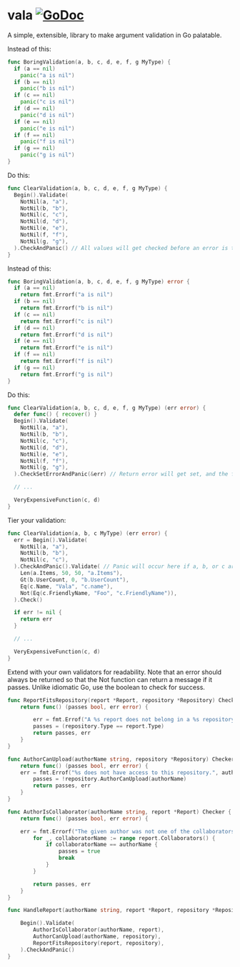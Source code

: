 vala [![GoDoc](https://godoc.org/github.com/boki/vala?status.svg)](https://godoc.org/github.com/boki/vala)
====

A simple, extensible, library to make argument validation in Go palatable.

Instead of this:

```go
func BoringValidation(a, b, c, d, e, f, g MyType) {
  if (a == nil)
    panic("a is nil")
  if (b == nil)
    panic("b is nil")
  if (c == nil)
    panic("c is nil")
  if (d == nil)
    panic("d is nil")
  if (e == nil)
    panic("e is nil")
  if (f == nil)
    panic("f is nil")
  if (g == nil)
    panic("g is nil")
}
```

Do this:

```go
func ClearValidation(a, b, c, d, e, f, g MyType) {
  Begin().Validate(
    NotNil(a, "a"),
    NotNil(b, "b"),
    NotNil(c, "c"),
    NotNil(d, "d"),
    NotNil(e, "e"),
    NotNil(f, "f"),
    NotNil(g, "g"),
  ).CheckAndPanic() // All values will get checked before an error is thrown!
}
```

Instead of this:

```go
func BoringValidation(a, b, c, d, e, f, g MyType) error {
  if (a == nil)
    return fmt.Errorf("a is nil")
  if (b == nil)
    return fmt.Errorf("b is nil")
  if (c == nil)
    return fmt.Errorf("c is nil")
  if (d == nil)
    return fmt.Errorf("d is nil")
  if (e == nil)
    return fmt.Errorf("e is nil")
  if (f == nil)
    return fmt.Errorf("f is nil")
  if (g == nil)
    return fmt.Errorf("g is nil")
}
```

Do this:

```go
func ClearValidation(a, b, c, d, e, f, g MyType) (err error) {
  defer func() { recover() }
  Begin().Validate(
    NotNil(a, "a"),
    NotNil(b, "b"),
    NotNil(c, "c"),
    NotNil(d, "d"),
    NotNil(e, "e"),
    NotNil(f, "f"),
    NotNil(g, "g"),
  ).CheckSetErrorAndPanic(&err) // Return error will get set, and the function will return.

  // ...

  VeryExpensiveFunction(c, d)
}
```

Tier your validation:

```go
func ClearValidation(a, b, c MyType) (err error) {
  err = Begin().Validate(
    NotNil(a, "a"),
    NotNil(b, "b"),
    NotNil(c, "c"),
  ).CheckAndPanic().Validate( // Panic will occur here if a, b, or c are nil.
    Len(a.Items, 50, 50, "a.Items"),
    Gt(b.UserCount, 0, "b.UserCount"),
    Eq(c.Name, "Vala", "c.name"),
    Not(Eq(c.FriendlyName, "Foo", "c.FriendlyName")),
  ).Check()

  if err != nil {
  	return err
  }

  // ...

  VeryExpensiveFunction(c, d)
}
```

Extend with your own validators for readability. Note that an error should always be returned so that the Not function can return a message if it passes. Unlike idiomatic Go, use the boolean to check for success.

```go
func ReportFitsRepository(report *Report, repository *Repository) Checker {
	return func() (passes bool, err error) {

		err = fmt.Errof("A %s report does not belong in a %s repository.", report.Type, repository.Type)
		passes = (repository.Type == report.Type)
		return passes, err
	}
}

func AuthorCanUpload(authorName string, repository *Repository) Checker {
	return func() (passes bool, err error) {
    err = fmt.Errof("%s does not have access to this repository.", authorName)
		passes = !repository.AuthorCanUpload(authorName)
		return passes, err
	}
}

func AuthorIsCollaborator(authorName string, report *Report) Checker {
	return func() (passes bool, err error) {

    err = fmt.Errorf("The given author was not one of the collaborators for this report.")
		for _, collaboratorName := range report.Collaborators() {
			if collaboratorName == authorName {
				passes = true
				break
			}
		}

        return passes, err
	}
}

func HandleReport(authorName string, report *Report, repository *Repository) {

	Begin().Validate(
    	AuthorIsCollaborator(authorName, report),
		AuthorCanUpload(authorName, repository),
		ReportFitsRepository(report, repository),
	).CheckAndPanic()
}
```
